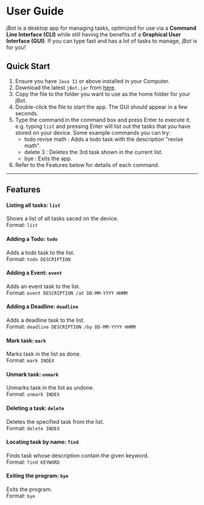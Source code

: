 # User Guide
jBot is a desktop app for managing tasks, optimized for use via a **Command Line Interface (CLI)** while still having the benefits of a **Graphical User Interface (GUI)**. If you can type fast and has a lot of tasks to manage, jBot is for you!

## Quick Start
1. Ensure you have `Java 11` or above installed in your Computer.
2. Download the latest `jBot.jar` from [here](https://github.com/jessicajacelyn/ip/releases/download/v0.2/jBot.jar).
3. Copy the file to the folder you want to use as the home folder for your jBot.
4. Double-click the file to start the app. The GUI should appear in a few seconds. 
5. Type the command in the command box and press Enter to execute it. e.g. typing `list` and pressing Enter will list out the tasks that you have stored on your device.
   Some example commands you can try:
   - todo revise math : Adds a todo task with the description "revise math".
   - delete 3 : Deletes the 3rd task shown in the current list.
   - bye : Exits the app.
6. Refer to the Features below for details of each command.

---

## Features

#### Listing all tasks: `list`
Shows a list of all tasks saced on the device.<br />
Format: `list`

#### Adding a Todo: `todo`
Adds a todo task to the list.<br />
Format: `todo DESCRIPTION`

#### Adding a Event: `event`
Adds an event task to the list.<br />
Format: `event DESCRIPTION /at DD-MM-YYYY HHMM`

#### Adding a Deadline: `deadline`
Adds a deadline task to the list.<br />
Format: `deadline DESCRIPTION /by DD-MM-YYYY HHMM`

#### Mark task: `mark`
Marks task in the list as done.<br />
Format: `mark INDEX`

#### Unmark task: `unmark`
Unmarks task in the list as undone.<br />
Format: `unmark INDEX`

#### Deleting a task: `delete`
Deletes the specified task from the list.<br /> 
Format: `delete INDEX`

#### Locating task by name: `find`
Finds task whose description contain the given keyword. <br />
Format: `find KEYWORD`

#### Exiting the program: `bye`
Exits the program. <br />
Format: `bye`

